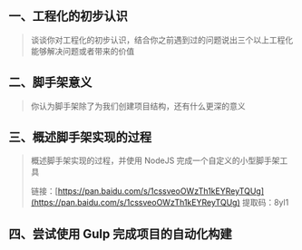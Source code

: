 ## 一、工程化的初步认识

> 谈谈你对工程化的初步认识，结合你之前遇到过的问题说出三个以上工程化能够解决问题或者带来的价值

## 二、脚手架意义

> 你认为脚手架除了为我们创建项目结构，还有什么更深的意义

## 三、概述脚手架实现的过程

> 概述脚手架实现的过程，并使用 NodeJS 完成一个自定义的小型脚手架工具
>
> 链接：[https://pan.baidu.com/s/1cssveoOWzTh1kEYReyTQUg](https://pan.baidu.com/s/1cssveoOWzTh1kEYReyTQUg) 提取码：8yl1 

## 四、尝试使用 Gulp 完成项目的自动化构建


